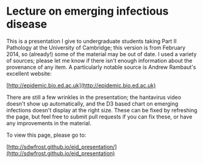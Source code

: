 # Lecture on emerging infectious disease

This is a presentation I give to undergraduate students taking Part II Pathology at the University of Cambridge; this version is from February 2014, so (already!) some of the material may be out of date. I used a variety of sources; please let me know if there isn't enough information about the provenance of any item. A particularly notable source is Andrew Rambaut's excellent website:

[http://epidemic.bio.ed.ac.uk](http://epidemic.bio.ed.ac.uk)

There are still a few wrinkles in the presentation; the hantavirus video doesn't show up automatically, and the D3 based chart on emerging infections doesn't display at the right size. These can be fixed by refreshing the page, but feel free to submit pull requests if you can fix these, or have any improvements in the material.

To view this page, please go to:

[http://sdwfrost.github.io/eid_presentation/](http://sdwfrost.github.io/eid_presentation)
